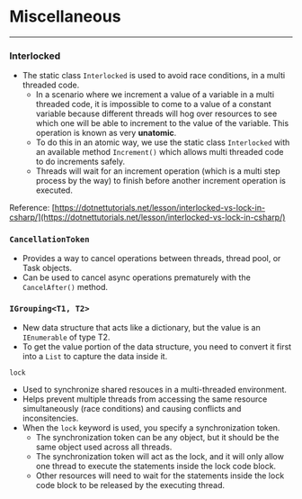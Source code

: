 # Miscellaneous
---

### Interlocked

- The static class `Interlocked` is used to avoid race conditions, in a multi threaded code.
    - In a scenario where we increment a value of a variable in a multi threaded code, it is impossible to come to a value of a constant variable because different threads will hog over resources to see which one will be able to increment to the value of the variable. This operation is known as very **unatomic**.
    - To do this in an atomic way, we use the static class `Interlocked` with an available method `Increment()` which allows multi threaded code to do increments safely.
    - Threads will wait for an increment operation (which is a multi step process by the way) to finish before another increment operation is executed.

Reference: [https://dotnettutorials.net/lesson/interlocked-vs-lock-in-csharp/](https://dotnettutorials.net/lesson/interlocked-vs-lock-in-csharp/)

### `CancellationToken`

- Provides a way to cancel operations between threads, thread pool, or Task objects.
- Can be used to cancel async operations prematurely with the `CancelAfter()` method.

### `IGrouping<T1, T2>`

- New data structure that acts like a dictionary, but the value is an `IEnumerable` of type T2.
- To get the value portion of the data structure, you need to convert it first into a `List` to capture the data inside it.

`lock`

- Used to synchronize shared resouces in a multi-threaded environment.
- Helps prevent multiple threads from accessing the same resource simultaneously (race conditions) and causing conflicts and inconsitencies.
- When the `lock` keyword is used, you specify a synchronization token.
    - The synchronization token can be any object, but it should be the same object used across all threads.
    - The synchronization token will act as the lock, and it will only allow one thread to execute the statements inside the lock code block.
    - Other resources will need to wait for the statements inside the lock code block to be released by the executing thread.